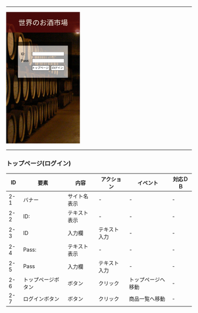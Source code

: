 *****
<img src="../img/toppu-login.png" width="200">

*****

### トップページ(ログイン)
|ID   |要素   |内容   |アクション|イベント |対応ＤＢ |
|-----|-------|-------|---------|---------|---------|
|2-1  |バナー |サイト名表示|-    |-        |-        |
|2-2  |ID:    |テキスト表示|-   |-         |-        |
|2-3  |ID     |入力欄|テキスト入力|-      |-         |
|2-4  |Pass:  |テキスト表示|-   |-        |-         |
|2-5  |Pass   |入力欄|テキスト入力|-      |-         |
|2-6  |トップページボタン|ボタン|クリック|トップページへ移動|-|
|2-7  |ログインボタン|ボタン|クリック|商品一覧へ移動|-|



